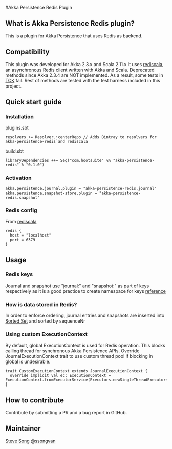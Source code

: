 #Akka Persistence Redis Plugin

## What is Akka Persistence Redis plugin?
This is a plugin for Akka Persistence that uses Redis as backend.
 
## Compatibility
This plugin was developed for Akka 2.3.x and Scala 2.11.x
It uses [rediscala](https://github.com/etaty/rediscala), an asynchronous Redis client written with Akka and Scala.
Deprecated methods since Akka 2.3.4 are NOT implemented. As a result, some tests in [TCK](http://doc.akka.io/docs/akka/snapshot/scala/persistence.html#Plugin_TCK) fail.
Rest of methods are tested with the test harness included in this project.  

## Quick start guide
### Installation
plugins.sbt
```
resolvers += Resolver.jcenterRepo // Adds Bintray to resolvers for akka-persistence-redis and rediscala
```
build.sbt
```
libraryDependencies ++= Seq("com.hootsuite" %% "akka-persistence-redis" % "0.1.0")
```
### Activation
```
akka.persistence.journal.plugin = "akka-persistence-redis.journal"
akka.persistence.snapshot-store.plugin = "akka-persistence-redis.snapshot"
```
### Redis config
From [rediscala](https://github.com/etaty/rediscala)
```
redis {
  host = "localhost"
  port = 6379
}
```

## Usage
### Redis keys
Journal and snapshot use "journal:" and "snapshot:" as part of keys respectively as it is a good practice to create namespace for keys [reference](https://redislabs.com/blog/5-key-takeaways-for-developing-with-redis)
  
### How is data stored in Redis?
In order to enforce ordering, journal entries and snapshots are inserted into [Sorted Set](http://redis.io/commands#sorted_set) and sorted by sequenceNr
 
### Using custom ExecutionContext
By default, global ExecutionContext is used for Redis operation. This blocks calling thread for synchronous Akka Persistence APIs.
Override JournalExecutionContext trait to use custom thread pool if blocking in global is undesirable.
```
trait CustomExecutionContext extends JournalExecutionContext {
  override implicit val ec: ExecutionContext = ExecutionContext.fromExecutorService(Executors.newSingleThreadExecutor())
}
```

## How to contribute
Contribute by submitting a PR and a bug report in GitHub. 

## Maintainer
[Steve Song](https://github.com/ssong-van) [@ssongvan](https://twitter.com/ssongvan)
